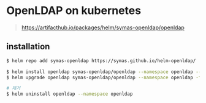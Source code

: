 # OpenLDAP on kubernetes

> https://artifacthub.io/packages/helm/symas-openldap/openldap

## installation

```sh
$ helm repo add symas-openldap https://symas.github.io/helm-openldap/

$ helm install openldap symas-openldap/openldap --namespace openldap --create-namespace -f values.yaml
$ helm upgrade openldap symas-openldap/openldap --namespace openldap -f values.yaml

# 제거
$ helm uninstall openldap --namespace openldap
```
